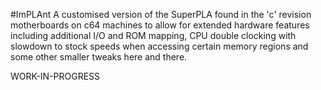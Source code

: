 #ImPLAnt
A customised version of the SuperPLA found in the 'c' revision motherboards on c64 machines to allow for extended hardware features including additional I/O and ROM mapping, CPU double clocking with slowdown to stock speeds when accessing certain memory regions and some other smaller tweaks here and there.

WORK-IN-PROGRESS
 
